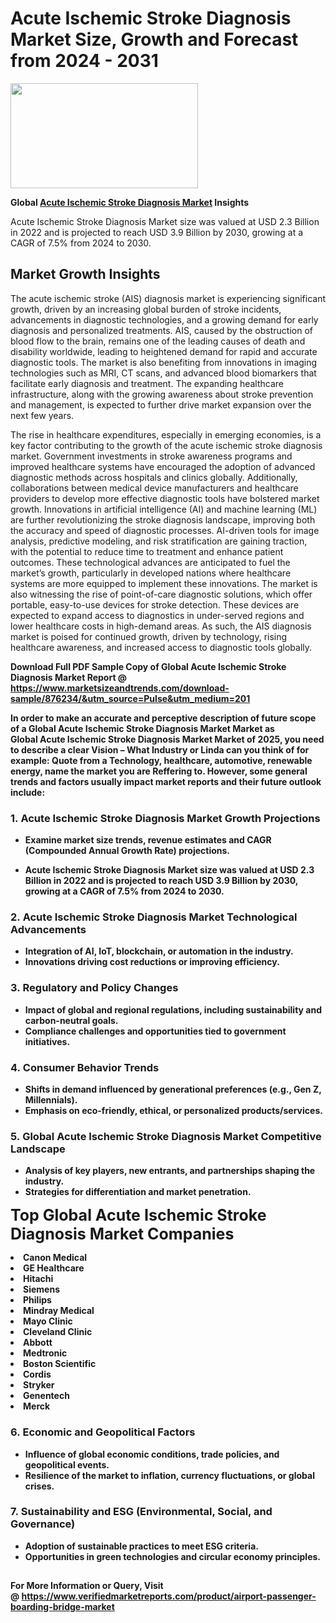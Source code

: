 <H1>Acute Ischemic Stroke Diagnosis Market Size, Growth and Forecast from 2024 - 2031</H1><img class="aligncenter size-medium wp-image-584254" src="https://thirdeyenews.in/wp-content/uploads/2024/09/Global-Market-Research-300x168.jpeg" alt="" width="300" height="168" /><p><strong>Global&nbsp;<a href="https://www.marketsizeandtrends.com/download-sample/876234/&amp;utm_source=Pulse&amp;utm_medium=201">Acute Ischemic Stroke Diagnosis Market</a> Insights</strong></p><p>Acute Ischemic Stroke Diagnosis Market size was valued at USD 2.3 Billion in 2022 and is projected to reach USD 3.9 Billion by 2030, growing at a CAGR of 7.5% from 2024 to 2030.</p><p><h2>Market Growth Insights</h2> <p>The acute ischemic stroke (AIS) diagnosis market is experiencing significant growth, driven by an increasing global burden of stroke incidents, advancements in diagnostic technologies, and a growing demand for early diagnosis and personalized treatments. AIS, caused by the obstruction of blood flow to the brain, remains one of the leading causes of death and disability worldwide, leading to heightened demand for rapid and accurate diagnostic tools. The market is also benefiting from innovations in imaging technologies such as MRI, CT scans, and advanced blood biomarkers that facilitate early diagnosis and treatment. The expanding healthcare infrastructure, along with the growing awareness about stroke prevention and management, is expected to further drive market expansion over the next few years.</p> <p><strong></strong></p> <p>The rise in healthcare expenditures, especially in emerging economies, is a key factor contributing to the growth of the acute ischemic stroke diagnosis market. Government investments in stroke awareness programs and improved healthcare systems have encouraged the adoption of advanced diagnostic methods across hospitals and clinics globally. Additionally, collaborations between medical device manufacturers and healthcare providers to develop more effective diagnostic tools have bolstered market growth. Innovations in artificial intelligence (AI) and machine learning (ML) are further revolutionizing the stroke diagnosis landscape, improving both the accuracy and speed of diagnostic processes. AI-driven tools for image analysis, predictive modeling, and risk stratification are gaining traction, with the potential to reduce time to treatment and enhance patient outcomes. These technological advances are anticipated to fuel the market’s growth, particularly in developed nations where healthcare systems are more equipped to implement these innovations. The market is also witnessing the rise of point-of-care diagnostic solutions, which offer portable, easy-to-use devices for stroke detection. These devices are expected to expand access to diagnostics in under-served regions and lower healthcare costs in high-demand areas. As such, the AIS diagnosis market is poised for continued growth, driven by technology, rising healthcare awareness, and increased access to diagnostic tools globally. <p><strong></p><p><span class=""><strong>Download Full PDF Sample Copy of Global Acute Ischemic Stroke Diagnosis Market Report</strong> @ <a href="https://www.marketsizeandtrends.com/download-sample/876234/&amp;utm_source=Pulse&amp;utm_medium=201" target="_blank">https://www.marketsizeandtrends.com/download-sample/876234/&amp;utm_source=Pulse&amp;utm_medium=201</a></span></p><p>In order to make an accurate and perceptive description of future scope of a Global&nbsp;Acute Ischemic Stroke Diagnosis Market Market as Global&nbsp;Acute Ischemic Stroke Diagnosis Market Market of 2025, you need to describe a clear Vision &ndash; What Industry or Linda can you think of for example: Quote from a Technology, healthcare, automotive, renewable energy, name the market you are Reffering to. However, some general trends and factors usually impact market reports and their future outlook include:</p><h3>1.&nbsp;<strong>Acute Ischemic Stroke Diagnosis Market Growth Projections</strong></h3><ul><li>Examine market size trends, revenue estimates and CAGR (Compounded Annual Growth Rate) projections.</li><li><p>Acute Ischemic Stroke Diagnosis Market size was valued at USD 2.3 Billion in 2022 and is projected to reach USD 3.9 Billion by 2030, growing at a CAGR of 7.5% from 2024 to 2030.</p></li></ul><h3>2.&nbsp;<strong>Acute Ischemic Stroke Diagnosis Market Technological Advancements</strong></h3><ul><li>Integration of AI, IoT, blockchain, or automation in the industry.</li><li>Innovations driving cost reductions or improving efficiency.</li></ul><h3>3.&nbsp;<strong>Regulatory and Policy Changes</strong></h3><ul><li>Impact of global and regional regulations, including sustainability and carbon-neutral goals.</li><li>Compliance challenges and opportunities tied to government initiatives.</li></ul><h3>4.&nbsp;<strong>Consumer Behavior Trends</strong></h3><ul><li>Shifts in demand influenced by generational preferences (e.g., Gen Z, Millennials).</li><li>Emphasis on eco-friendly, ethical, or personalized products/services.</li></ul><h3>5.&nbsp;<strong>Global Acute Ischemic Stroke Diagnosis Market Competitive Landscape</strong></h3><ul><li>Analysis of key players, new entrants, and partnerships shaping the industry.</li><li>Strategies for differentiation and market penetration.</li></ul><p data-pm-slice="1 1 []"><span style="color: inherit; font-family: inherit; font-size: 25px;">Top Global Acute Ischemic Stroke Diagnosis Market Companies</span></p><div class="" data-test-id=""><p><li>Canon Medical</li><li> GE Healthcare</li><li> Hitachi</li><li> Siemens</li><li> Philips</li><li> Mindray Medical</li><li> Mayo Clinic</li><li> Cleveland Clinic</li><li> Abbott</li><li> Medtronic</li><li> Boston Scientific</li><li> Cordis</li><li> Stryker</li><li> Genentech</li><li> Merck</li></p></div><h3>6.&nbsp;<strong>Economic and Geopolitical Factors</strong></h3><ul><li>Influence of global economic conditions, trade policies, and geopolitical events.</li><li>Resilience of the market to inflation, currency fluctuations, or global crises.</li></ul><h3>7.&nbsp;<strong>Sustainability and ESG (Environmental, Social, and Governance)</strong></h3><ul><li>Adoption of sustainable practices to meet ESG criteria.</li><li>Opportunities in green technologies and circular economy principles.</li></ul><h2><strong style="font-size: 14px;">For More Information or Query, Visit @&nbsp;</strong><a style="background-color: #ffffff; font-size: 14px;" href="https://www.marketsizeandtrends.com/report/acute-ischemic-stroke-diagnosis-market/" target="_blank">https://www.verifiedmarketreports.com/product/airport-passenger-boarding-bridge-market</a></h2>
